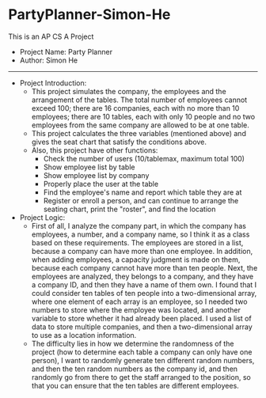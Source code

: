 # PartyPlanner-Simon-He
This is an AP CS A Project
* Project Name: Party Planner
* Author: Simon He
***
* Project Introduction:
  * This project simulates the company, the employees and the arrangement of the tables. The total number of employees cannot exceed 100; there are 16 companies, each with no more than 10 employees; there are 10 tables, each with only 10 people and no two employees from the same company are allowed to be at one table.
  * This project calculates the three variables (mentioned above) and gives the seat chart that satisfy the conditions above.
  * Also, this project have other functions:
    *  Check the number of users (10/tablemax, maximum total 100)
    *  Show employee list by table
    *  Show employee list by company
    *  Properly place the user at the table
    *  Find the employee's name and report which table they are at
    *  Register or enroll a person, and can continue to arrange the seating chart, print the "roster", and find the location
* Project Logic:
  * First of all, I analyze the company part, in which the company has employees, a number, and a company name, so I think it as a class based on these requirements. The employees are stored in a list, because a company can have more than one employee. In addition, when adding employees, a capacity judgment is made on them, because each company cannot have more than ten people. Next, the employees are analyzed, they belongs to a company, and they have a company ID, and then they have a name of them own. I found that I could consider ten tables of ten people into a two-dimensional array, where one element of each array is an employee, so I needed two numbers to store where the employee was located, and another variable to store whether it had already been placed. I used a list of data to store multiple companies, and then a two-dimensional array to use as a location information.
  * The difficulty lies in how we determine the randomness of the project (how to determine each table a company can only have one person), I want to randomly generate ten different random numbers, and then the ten random numbers as the company id, and then randomly go from there to get the staff arranged to the position, so that you can ensure that the ten tables are different employees.
